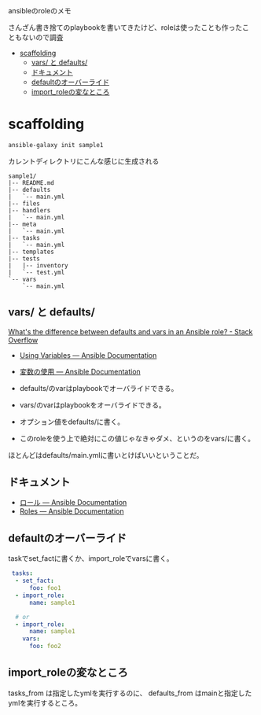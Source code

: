 ansibleのroleのメモ

さんざん書き捨てのplaybookを書いてきたけど、roleは使ったことも作ったこともないので調査

- [scaffolding](#scaffolding)
  - [vars/ と defaults/](#vars-と-defaults)
  - [ドキュメント](#ドキュメント)
  - [defaultのオーバーライド](#defaultのオーバーライド)
  - [import_roleの変なところ](#import_roleの変なところ)

# scaffolding

```sh
ansible-galaxy init sample1
```

カレントディレクトリにこんな感じに生成される
```
sample1/
|-- README.md
|-- defaults
|   `-- main.yml
|-- files
|-- handlers
|   `-- main.yml
|-- meta
|   `-- main.yml
|-- tasks
|   `-- main.yml
|-- templates
|-- tests
|   |-- inventory
|   `-- test.yml
`-- vars
    `-- main.yml
```

## vars/ と defaults/

[What's the difference between defaults and vars in an Ansible role? - Stack Overflow](https://stackoverflow.com/questions/29127560/whats-the-difference-between-defaults-and-vars-in-an-ansible-role)


- [Using Variables — Ansible Documentation](https://docs.ansible.com/ansible/latest/user_guide/playbooks_variables.html#variable-precedence-where-should-i-put-a-variable)
- [変数の使用 — Ansible Documentation](https://docs.ansible.com/ansible/2.9_ja/user_guide/playbooks_variables.html#ansible-variable-precedence)

- defaults/のvarはplaybookでオーバライドできる。
- vars/のvarはplaybookをオーバライドできる。

- オプション値をdefaults/に書く。
- このroleを使う上で絶対にこの値じゃなきゃダメ、というのをvars/に書く。

ほとんどはdefaults/main.ymlに書いとけばいいということだ。

## ドキュメント

- [ロール — Ansible Documentation](https://docs.ansible.com/ansible/2.9_ja/user_guide/playbooks_reuse_roles.html)
- [Roles — Ansible Documentation](https://docs.ansible.com/ansible/latest/user_guide/playbooks_reuse_roles.html)

## defaultのオーバーライド

taskでset_factに書くか、import_roleでvarsに書く。

```yaml
 tasks:
  - set_fact:
      foo: foo1
  - import_role:
      name: sample1

  # or
  - import_role:
      name: sample1
    vars:
      foo: foo2
```

## import_roleの変なところ

tasks_from は指定したymlを実行するのに、
defaults_from はmainと指定したymlを実行するところ。